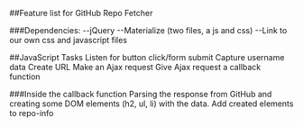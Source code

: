 ##Feature list for GitHub Repo Fetcher

###Dependencies:
--jQuery
--Materialize (two files, a js and css)
--Link to our own css and javascript files


##JavaScript Tasks
Listen for button click/form submit
Capture username data
Create URL
Make an Ajax request
Give Ajax request a callback function

###Inside the callback function
Parsing the response from GitHub and creating some DOM elements (h2, ul, li) with the data.
Add created elements to repo-info

